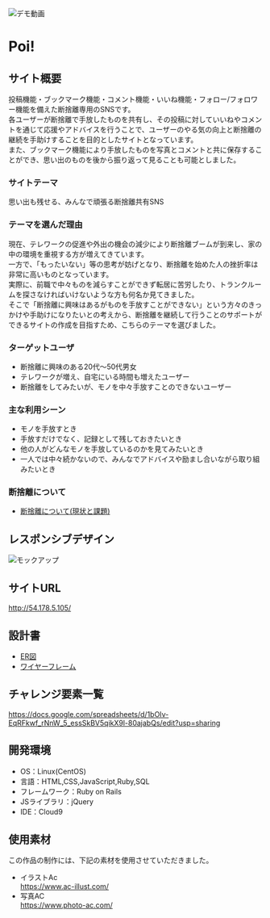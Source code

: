 ![デモ動画](https://user-images.githubusercontent.com/92457238/153759178-20d5efa9-3162-4eab-940a-d587d7f82331.gif)


# Poi!

## サイト概要
投稿機能・ブックマーク機能・コメント機能・いいね機能・フォロー/フォロワー機能を備えた断捨離専用のSNSです。<br>
各ユーザーが断捨離で手放したものを共有し、その投稿に対していいねやコメントを通じて応援やアドバイスを行うことで、ユーザーのやる気の向上と断捨離の継続を手助けすることを目的としたサイトとなっています。<br>
また、ブックマーク機能により手放したものを写真とコメントと共に保存することができ、思い出のものを後から振り返って見ることも可能としました。

### サイトテーマ
思い出も残せる、みんなで頑張る断捨離共有SNS

### テーマを選んだ理由
現在、テレワークの促進や外出の機会の減少により断捨離ブームが到来し、家の中の環境を重視する方が増えてきています。<br>
一方で、「もったいない」等の思考が妨げとなり、断捨離を始めた人の挫折率は非常に高いものとなっています。<br>
実際に、前職で中々ものを減らすことができず転居に苦労したり、トランクルームを探さなければいけないような方も何名か見てきました。<br>
そこで「断捨離に興味はあるがものを手放すことができない」という方々のきっかけや手助けになりたいとの考えから、断捨離を継続して行うことのサポートができるサイトの作成を目指すため、こちらのテーマを選びました。

### ターゲットユーザ
- 断捨離に興味のある20代〜50代男女<br>
- テレワークが増え、自宅にいる時間も増えたユーザー<br>
- 断捨離をしてみたいが、モノを中々手放すことのできないユーザー<br>

### 主な利用シーン
- モノを手放すとき<br>
- 手放すだけでなく、記録として残しておきたいとき<br>
- 他の人がどんなモノを手放しているのかを見てみたいとき<br>
- 一人では中々続かないので、みんなでアドバイスや励まし合いながら取り組みたいとき

### 断捨離について
- [断捨離について(現状と課題)](https://github.com/marika441/Poi/files/8055720/default.pdf)

## レスポンシブデザイン
![モックアップ](https://user-images.githubusercontent.com/92457238/153755710-356c941c-499c-4f7e-b10c-a419a32bf4db.jpg)

## サイトURL
http://54.178.5.105/

## 設計書
- [ER図](https://github.com/marika441/Poi/files/7962952/ER.pdf)
- [ワイヤーフレーム](https://github.com/marika441/Poi/files/7963067/default.pdf)


## チャレンジ要素一覧
https://docs.google.com/spreadsheets/d/1bOIv-EqRFkwf_rNnW_5_essSkBV5qikX9l-80ajabQs/edit?usp=sharing

## 開発環境
- OS：Linux(CentOS)
- 言語：HTML,CSS,JavaScript,Ruby,SQL
- フレームワーク：Ruby on Rails
- JSライブラリ：jQuery
- IDE：Cloud9

## 使用素材
この作品の制作には、下記の素材を使用させていただきました。<br>
- イラストAc<br>
https://www.ac-illust.com/
- 写真AC<br>
https://www.photo-ac.com/
